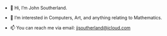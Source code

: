 - 👋 Hi, I’m John Southerland.

- 👀 I’m interested in Computers, Art, and anything relating to Mathematics. 

- 📫 You can reach me via email: jjsoutherland@icloud.com

<!---
JohnSoutherland/JohnSoutherland is a ✨ special ✨ repository because its `README.md` (this file) appears on your GitHub profile.
You can click the Preview link to take a look at your changes.
--->

